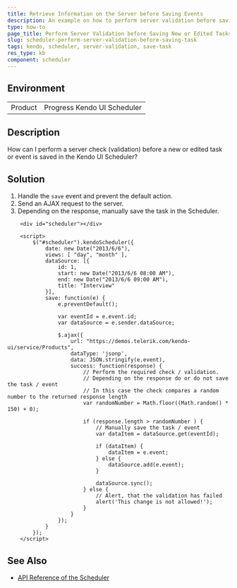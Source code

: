 ```yaml
---
title: Retrieve Information on the Server before Saving Events
description: An example on how to perform server validation before saving a new or edited Kendo UI Scheduler task or event.
type: how-to
page_title: Perform Server Validation before Saving New or Edited Tasks | Kendo UI Scheduler
slug: scheduler-perform-server-validation-before-saving-task
tags: kendo, scheduler, server-validation, save-task
res_type: kb
component: scheduler
---
```


## Environment

<table>
 <tr>
  <td>Product</td>
  <td>Progress Kendo UI Scheduler</td>
 </tr>
</table>

## Description

How can I perform a server check (validation) before a new or edited task or event is saved in the Kendo UI Scheduler?

## Solution

1. Handle the `save` event and prevent the default action.
1. Send an AJAX request to the server.
1. Depending on the response, manually save the task in the Scheduler.

```dojo
	<div id="scheduler"></div>

	<script>
		$("#scheduler").kendoScheduler({
			date: new Date("2013/6/6"),
			views: [ "day", "month" ],
			dataSource: [{
				id: 1,
				start: new Date("2013/6/6 08:00 AM"),
				end: new Date("2013/6/6 09:00 AM"),
				title: "Interview"
			}],
			save: function(e) {
				e.preventDefault();

				var eventId = e.event.id;
				var dataSource = e.sender.dataSource;

				$.ajax({
					url: "https://demos.telerik.com/kendo-ui/service/Products",
					dataType: 'jsonp',
					data: JSON.stringify(e.event),
					success: function(response) {
						// Perform the required check / validation.
						// Depending on the response do or do not save the task / event
						// In this case the check compares a random number to the returned response length
						var randomNumber = Math.floor((Math.random() * 150) + 0);

						if (response.length > randomNumber ) {
							// Manually save the task / event
							var dataItem = dataSource.get(eventId);

							if (dataItem) {
								dataItem = e.event;
							} else {
								dataSource.add(e.event);
							}

							dataSource.sync();
						} else {
							// Alert, that the validation has failed
							alert('This change is not allowed!');
						}
					}
				});
			}
		});
	</script>
```

## See Also

* [API Reference of the Scheduler](http://docs.telerik.com/kendo-ui/api/javascript/ui/scheduler)

